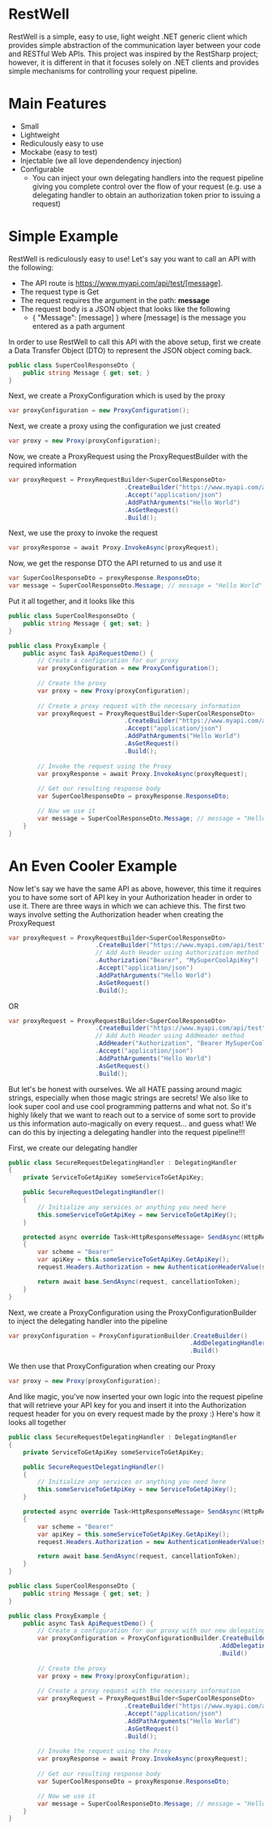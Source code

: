 # RestWell
RestWell is a simple, easy to use, light weight .NET generic client which provides simple abstraction of the communication layer between your code and RESTful Web APIs. This project was inspired by the RestSharp project; however, it is different in that it focuses solely on .NET clients and provides simple mechanisms for controlling your request pipeline.

# Main Features
 * Small
 * Lightweight
 * Rediculously easy to use
 * Mockabe (easy to test)
 * Injectable (we all love dependendency injection)
 * Configurable
    * You can inject your own delegating handlers into the request pipeline giving you complete control over the flow of your request (e.g. use a delegating handler to obtain an authorization token prior to issuing a request)

# Simple Example
RestWell is rediculously easy to use! Let's say you want to call an API with the following: 
 * The API route is https://www.myapi.com/api/test/[message].
 * The request type is Get
 * The request requires the argument in the path: **message**
 * The request body is a JSON object that looks like the following
    * { "Message": [message] } where [message] is the message you entered as a path argument

In order to use RestWell to call this API with the above setup, first we create a Data Transfer Object (DTO) to represent the JSON object coming back.

```csharp
public class SuperCoolResponseDto {
    public string Message { get; set; }
}
```

Next, we create a ProxyConfiguration which is used by the proxy

```csharp
var proxyConfiguration = new ProxyConfiguration();
```

Next, we create a proxy using the configuration we just created

```csharp
var proxy = new Proxy(proxyConfiguration);
```

Now, we create a ProxyRequest using the ProxyRequestBuilder with the required information

```csharp
var proxyRequest = ProxyRequestBuilder<SuperCoolResponseDto>
                                .CreateBuilder("https://www.myapi.com/api/test")
                                .Accept("application/json")
                                .AddPathArguments("Hello World")
                                .AsGetRequest()
                                .Build();
```

Next, we use the proxy to invoke the request

```csharp
var proxyResponse = await Proxy.InvokeAsync(proxyRequest);
```

Now, we get the response DTO the API returned to us and use it

```csharp
var SuperCoolResponseDto = proxyResponse.ResponseDto;
var message = SuperCoolResponseDto.Message; // message = "Hello World"
```

Put it all together, and it looks like this

```csharp
public class SuperCoolResponseDto {
    public string Message { get; set; }
}

public class ProxyExample {
    public async Task ApiRequestDemo() {
        // Create a configuration for our proxy
        var proxyConfiguration = new ProxyConfiguration();
        
        // Create the proxy
        var proxy = new Proxy(proxyConfiguration);
        
        // Create a proxy request with the necessary information
        var proxyRequest = ProxyRequestBuilder<SuperCoolResponseDto>
                                .CreateBuilder("https://www.myapi.com/api/test")
                                .Accept("application/json")
                                .AddPathArguments("Hello World")
                                .AsGetRequest()
                                .Build();
                                
        // Invoke the request using the Proxy
        var proxyResponse = await Proxy.InvokeAsync(proxyRequest);
        
        // Get our resulting response body
        var SuperCoolResponseDto = proxyResponse.ResponseDto;

        // Now we use it
        var message = SuperCoolResponseDto.Message; // message = "Hello World"
    }
}
```

# An Even Cooler Example
Now let's say we have the same API as above, however, this time it requires you to have some sort of API key in your Authorization header in order to use it. There are three ways in which we can achieve this. The first two ways involve setting the Authorization header when creating the ProxyRequest

```csharp
var proxyRequest = ProxyRequestBuilder<SuperCoolResponseDto>
                        .CreateBuilder("https://www.myapi.com/api/test")
                        // Add Auth Header using Authorization method
                        .Authorization("Bearer", "MySuperCoolApiKey")
                        .Accept("application/json")
                        .AddPathArguments("Hello World")
                        .AsGetRequest()
                        .Build();
```

OR

```csharp
var proxyRequest = ProxyRequestBuilder<SuperCoolResponseDto>
                        .CreateBuilder("https://www.myapi.com/api/test")
                        // Add Auth Header using AddHeader method
                        .AddHeader("Authorization", "Bearer MySuperCoolApiKey")
                        .Accept("application/json")
                        .AddPathArguments("Hello World")
                        .AsGetRequest()
                        .Build();
```

But let's be honest with ourselves. We all HATE passing around magic strings, especially when those magic strings are secrets! We also like to look super cool and use cool programming patterns and what not. So it's highly likely that we want to reach out to a service of some sort to provide us this information auto-magically on every request... and guess what! We can do this by injecting a delegating handler into the request pipeline!!!

First, we create our delegating handler

```csharp
public class SecureRequestDelegatingHandler : DelegatingHandler
{
    private ServiceToGetApiKey someServiceToGetApiKey;

    public SecureRequestDelegatingHandler()
    {
        // Initialize any services or anything you need here
        this.someServiceToGetApiKey = new ServiceToGetApiKey();
    }

    protected async override Task<HttpResponseMessage> SendAsync(HttpRequestMessage request, CancellationToken cancellationToken)
    {
        var scheme = "Bearer"
        var apiKey = this.someServiceToGetApiKey.GetApiKey();
        request.Headers.Authorization = new AuthenticationHeaderValue(scheme, apiKey);

        return await base.SendAsync(request, cancellationToken);
    }
}
```

Next, we create a ProxyConfiguration using the ProxyConfigurationBuilder to inject the delegating handler into the pipeline

```csharp
var proxyConfiguration = ProxyConfigurationBuilder.CreateBuilder()
                                                  .AddDelegatingHandler(new SecureRequestDelegatingHandler())
                                                  .Build()
```

We then use that ProxyConfiguration when creating our Proxy

```csharp
var proxy = new Proxy(proxyConfiguration);
```

And like magic, you've now inserted your own logic into the request pipeline that will retrieve your API key for you and insert it into the Authorization request header for you on every request made by the proxy :) Here's how it looks all together

```csharp
public class SecureRequestDelegatingHandler : DelegatingHandler
{
    private ServiceToGetApiKey someServiceToGetApiKey;

    public SecureRequestDelegatingHandler()
    {
        // Initialize any services or anything you need here
        this.someServiceToGetApiKey = new ServiceToGetApiKey();
    }

    protected async override Task<HttpResponseMessage> SendAsync(HttpRequestMessage request, CancellationToken cancellationToken)
    {
        var scheme = "Bearer"
        var apiKey = this.someServiceToGetApiKey.GetApiKey();
        request.Headers.Authorization = new AuthenticationHeaderValue(scheme, apiKey);

        return await base.SendAsync(request, cancellationToken);
    }
}

public class SuperCoolResponseDto {
    public string Message { get; set; }
}

public class ProxyExample {
    public async Task ApiRequestDemo() {
        // Create a configuration for our proxy with our new delegating handler
        var proxyConfiguration = ProxyConfigurationBuilder.CreateBuilder()
                                                          .AddDelegatingHandler(new SecureRequestDelegatingHandler())
                                                          .Build()
        
        // Create the proxy
        var proxy = new Proxy(proxyConfiguration);
        
        // Create a proxy request with the necessary information
        var proxyRequest = ProxyRequestBuilder<SuperCoolResponseDto>
                                .CreateBuilder("https://www.myapi.com/api/test")
                                .Accept("application/json")
                                .AddPathArguments("Hello World")
                                .AsGetRequest()
                                .Build();
                                
        // Invoke the request using the Proxy
        var proxyResponse = await Proxy.InvokeAsync(proxyRequest);
        
        // Get our resulting response body
        var SuperCoolResponseDto = proxyResponse.ResponseDto;

        // Now we use it
        var message = SuperCoolResponseDto.Message; // message = "Hello World"
    }
}
```